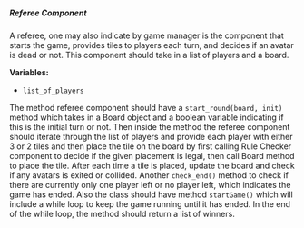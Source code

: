 ##### Referee Component
A referee, one may also indicate by game manager is the component that starts the game, provides tiles to players each turn, and decides if an avatar is dead or not. This component should take in a list of players and a board.

**Variables:**
- ``list_of_players``

The method referee component should have a `start_round(board, init)` method which takes in a Board object and a boolean variable indicating if this is the initial turn or not. Then inside the method the referee component should iterate through the list of players and provide each player with either 3 or 2 tiles and then place the tile on the board by first calling Rule Checker component to decide if the given placement is legal, then call Board method to place the tile. After each time a tile is placed, update the board and check if any avatars is exited or collided. Another `check_end()` method to check if there are currently only one player left or no player left, which indicates the game has ended. Also the class should have method `startGame()` which will include a while loop to keep the game running until it has ended. In the end of the while loop, the method should return a list of winners.